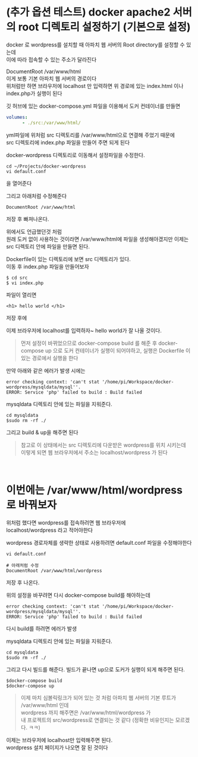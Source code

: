 # (추가 옵션 테스트) docker apache2 서버의 root 디렉토리 설정하기 (기본으로 설정)
docker 로 wordpress를 설치할 때 아파치 웹 서버의 Root directory를 설정할 수 있는데  
이에 따라 접속할 수 있는 주소가 달라진다

DocumentRoot /var/www/html  
이게 보통 기본 아파치 웹 서버의 경로이다  
위처럼만 하면 브라우저에 localhost 만 입력하면 위 경로에 있는 index.html 이나 index.php가 실행이 된다

깃 허브에 있는 docker-compose.yml 파일을 이용해서 도커 컨테이너를 만들면  
```yml
volumes:
      - ./src:/var/www/html/  
```
yml파일에 위처럼 src 디렉토리를 /var/www/html으로 연결해 주었기 때문에   
src 디렉토리에 index.php 파일을 만들어 주면 되게 된다

docker-wordpress 디렉토리로 이동해서 설정파일을 수정한다.
```
cd ~/Projects/docker-wordpress
vi default.conf
```
을 열어준다

그리고 아래처럼 수정해준다
```
DocumentRoot /var/www/html  
```
저장 후 빠져나온다.

위에서도 언급했던것 처럼  
원래 도커 없이 사용하는 것이라면 /var/www/html에 파일을 생성해야겠지만
이제는 src 디렉토리 안에 파일을 만들면 된다.

Dockerfile이 있는 디렉토리에 보면 src 디렉토리가 있다.  
이동 후 index.php 파일을 만들어보자

```
$ cd src
$ vi index.php
```
파일이 열리면
```
<h1> hello world </h1>
```
저장 후에 

이제 브라우저에 localhost를 입력하자~ 
hello world가 잘 나올 것이다.

> 먼저 설정이 바뀌었으므로 docker-compose build 를 해준 후 docker-compose up 으로 도커 컨테이너가 실행이 되어야하고, 실행은 Dockerfile 이 있는 경로에서 실행을 한다

만약 아래와 같은 에러가 발생 시에는 
```
error checking context: 'can't stat '/home/pi/Workspace/docker-wordpress/mysqldata/mysql''.
ERROR: Service 'php' failed to build : Build failed
```

mysqldata 디렉토리 안에 있는 파일을 지워준다.
```
cd mysqldata
$sudo rm -rf ./
```

그리고 build & up을 해주면 된다

>참고로 이 상태에서는 src 디렉토리에 다운받은 wordpress를 위치 시키는데  
이렇게 되면 웹 브라우저에서 주소는 localhost/wordpress 가 된다


<br>


# 이번에는 /var/www/html/wordpress 로 바꿔보자
위처럼 했다면 wordpress를 접속하려면 웹 브라우저에    
localhost/wordpress 라고 적어야한다  

wordpress 경로자체를 생략한 상태로 사용하려면 default.conf 파일을 수정해야한다

```
vi default.conf

# 아래처럼 수정
DocumentRoot /var/www/html/wordpress
```
저장 후 나온다.

위의 설정을 바꾸려면 다시 docker-compose build를 해야하는데

```
error checking context: 'can't stat '/home/pi/Workspace/docker-wordpress/mysqldata/mysql''.
ERROR: Service 'php' failed to build : Build failed
```
다시 build를 하려면 에러가 발생  

mysqldata 디렉토리 안에 있는 파일을 지워준다.
```
cd mysqldata
$sudo rm -rf ./
```

그리고 다시 빌드를 해준다. 빌드가 끝나면 up으로 도커가 실행이 되게 해주면 된다.
```
$docker-compose build
$docker-compose up
```

>이제 마치 심볼릭링크가 되어 있는 것 처럼 아파치 웹 서버의 기본 루트가 /var/www/html 인데  
wordpress 까지 해주면은 /var/www/html/wordpress 가   
내 프로젝트의 src/wordpress로 연결되는 것 같다
(정확한 비유인지는 모르겠다. ㅋㅋ)

이제는 브라우저에 localhost만 입력해주면 된다.   
wordpress 설치 페이지가 나오면 잘 된 것이다
